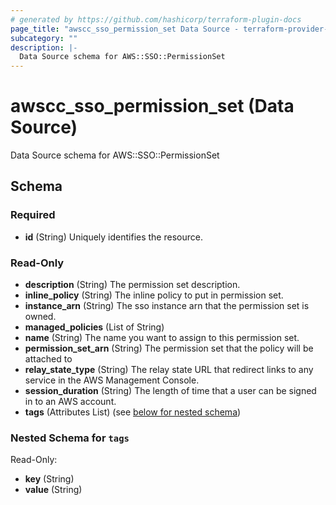 ```yaml
---
# generated by https://github.com/hashicorp/terraform-plugin-docs
page_title: "awscc_sso_permission_set Data Source - terraform-provider-awscc"
subcategory: ""
description: |-
  Data Source schema for AWS::SSO::PermissionSet
---
```


# awscc_sso_permission_set (Data Source)

Data Source schema for AWS::SSO::PermissionSet



<!-- schema generated by tfplugindocs -->
## Schema

### Required

- **id** (String) Uniquely identifies the resource.

### Read-Only

- **description** (String) The permission set description.
- **inline_policy** (String) The inline policy to put in permission set.
- **instance_arn** (String) The sso instance arn that the permission set is owned.
- **managed_policies** (List of String)
- **name** (String) The name you want to assign to this permission set.
- **permission_set_arn** (String) The permission set that the policy will be attached to
- **relay_state_type** (String) The relay state URL that redirect links to any service in the AWS Management Console.
- **session_duration** (String) The length of time that a user can be signed in to an AWS account.
- **tags** (Attributes List) (see [below for nested schema](#nestedatt--tags))

<a id="nestedatt--tags"></a>
### Nested Schema for `tags`

Read-Only:

- **key** (String)
- **value** (String)


